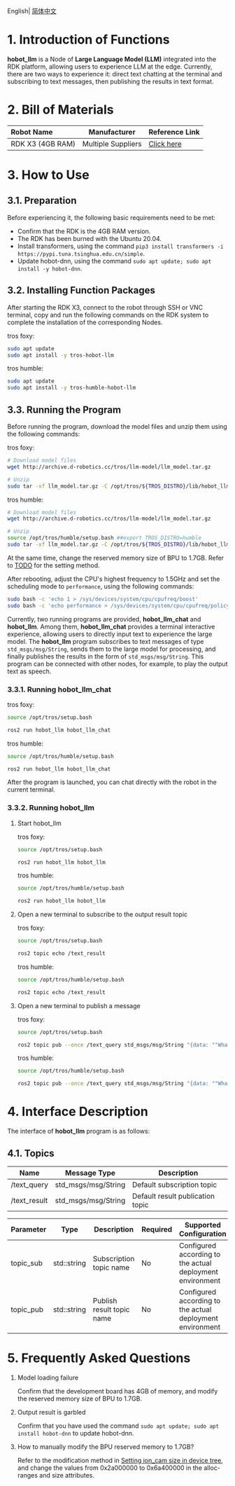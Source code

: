 English| [简体中文](./README_cn.md)

# 1. Introduction of Functions

**hobot_llm** is a Node of **Large Language Model (LLM)** integrated into the RDK platform, allowing users to experience LLM at the edge. Currently, there are two ways to experience it: direct text chatting at the terminal and subscribing to text messages, then publishing the results in text format.

# 2. Bill of Materials

| Robot Name        | Manufacturer | Reference Link                                  |
| :---------------- | ----------- | ---------------------------------------------- |
| RDK X3 (4GB RAM)  | Multiple Suppliers   | [Click here](https://developer.d-robotics.cc/rdkx3) |

# 3. How to Use

## 3.1. Preparation

Before experiencing it, the following basic requirements need to be met:

- Confirm that the RDK is the 4GB RAM version.
- The RDK has been burned with the Ubuntu 20.04.
- Install transformers, using the command `pip3 install transformers -i https://pypi.tuna.tsinghua.edu.cn/simple`.
- Update hobot-dnn, using the command `sudo apt update; sudo apt install -y hobot-dnn`.

## 3.2. Installing Function Packages

After starting the RDK X3, connect to the robot through SSH or VNC terminal, copy and run the following commands on the RDK system to complete the installation of the corresponding Nodes.

tros foxy:
```bash
sudo apt update
sudo apt install -y tros-hobot-llm
```

tros humble:
```bash
sudo apt update
sudo apt install -y tros-humble-hobot-llm
```

## 3.3. Running the Program

Before running the program, download the model files and unzip them using the following commands:

tros foxy:
```bash
# Download model files
wget http://archive.d-robotics.cc/tros/llm-model/llm_model.tar.gz

# Unzip
sudo tar -xf llm_model.tar.gz -C /opt/tros/${TROS_DISTRO}/lib/hobot_llm/
```

tros humble:
```bash
# Download model files
wget http://archive.d-robotics.cc/tros/llm-model/llm_model.tar.gz

# Unzip
source /opt/tros/humble/setup.bash ##export TROS_DISTRO=humble
sudo tar -xf llm_model.tar.gz -C /opt/tros/${TROS_DISTRO}/lib/hobot_llm/
```

At the same time, change the reserved memory size of BPU to 1.7GB. Refer to [TODO]() for the setting method.

After rebooting, adjust the CPU's highest frequency to 1.5GHz and set the scheduling mode to `performance`, using the following commands:

```bash
sudo bash -c 'echo 1 > /sys/devices/system/cpu/cpufreq/boost'
sudo bash -c 'echo performance > /sys/devices/system/cpu/cpufreq/policy0/scaling_governor'
```

Currently, two running programs are provided, **hobot_llm_chat** and **hobot_llm**. Among them, **hobot_llm_chat** provides a terminal interactive experience, allowing users to directly input text to experience the large model. The **hobot_llm** program subscribes to text messages of type `std_msgs/msg/String`, sends them to the large model for processing, and finally publishes the results in the form of `std_msgs/msg/String`. This program can be connected with other nodes, for example, to play the output text as speech.

### 3.3.1. Running hobot_llm_chat

tros foxy:
```bash
source /opt/tros/setup.bash

ros2 run hobot_llm hobot_llm_chat
```

tros humble:
```bash
source /opt/tros/humble/setup.bash

ros2 run hobot_llm hobot_llm_chat
```

After the program is launched, you can chat directly with the robot in the current terminal.

### 3.3.2. Running hobot_llm

1. Start hobot_llm

    tros foxy:
    ```bash
    source /opt/tros/setup.bash

    ros2 run hobot_llm hobot_llm
    ```

    tros humble:
    ```bash
    source /opt/tros/humble/setup.bash

    ros2 run hobot_llm hobot_llm
    ```

2. Open a new terminal to subscribe to the output result topic


    tros foxy:
    ```bash
    source /opt/tros/setup.bash

    ros2 topic echo /text_result
    ```

    tros humble:
    ```bash
    source /opt/tros/humble/setup.bash

    ros2 topic echo /text_result
    ```

3. Open a new terminal to publish a message

    tros foxy:
    ```bash
    source /opt/tros/setup.bash

    ros2 topic pub --once /text_query std_msgs/msg/String "{data: ""What is the capital of China?""}"
    ```

    tros humble:
    ```bash
    source /opt/tros/humble/setup.bash

    ros2 topic pub --once /text_query std_msgs/msg/String "{data: ""What is the capital of China?""}"
    ```

# 4. Interface Description

The interface of **hobot_llm** program is as follows:

## 4.1. Topics

| Name         | Message Type         | Description               |
| ------------ | -------------------- | ------------------------- |
| /text_query  | std_msgs/msg/String  | Default subscription topic |
| /text_result | std_msgs/msg/String  | Default result publication topic |## 4.2. Parameters

| Parameter   | Type         | Description          | Required | Supported Configuration | Default Value  |
| ----------- | ------------ | -------------------- | -------- | ------------------------ | -------------- |
| topic_sub   | std::string  | Subscription topic name | No      | Configured according to the actual deployment environment | /text_query  |
| topic_pub   | std::string  | Publish result topic name | No     | Configured according to the actual deployment environment | /text_result |

# 5. Frequently Asked Questions

1. Model loading failure

   Confirm that the development board has 4GB of memory, and modify the reserved memory size of BPU to 1.7GB.

2. Output result is garbled

   Confirm that you have used the command `sudo apt update; sudo apt install hobot-dnn` to update hobot-dnn.

3. How to manually modify the BPU reserved memory to 1.7GB?

   Refer to the modification method in [Setting ion_cam size in device tree](https://developer.horizon.ai/api/v1/fileData/documents_rdk/system_software_development/driver_develop_guide/18-Memory_Managment_zh_CN.html#ion-cam-size), and change the values from 0x2a000000 to 0x6a400000 in the alloc-ranges and size attributes.
